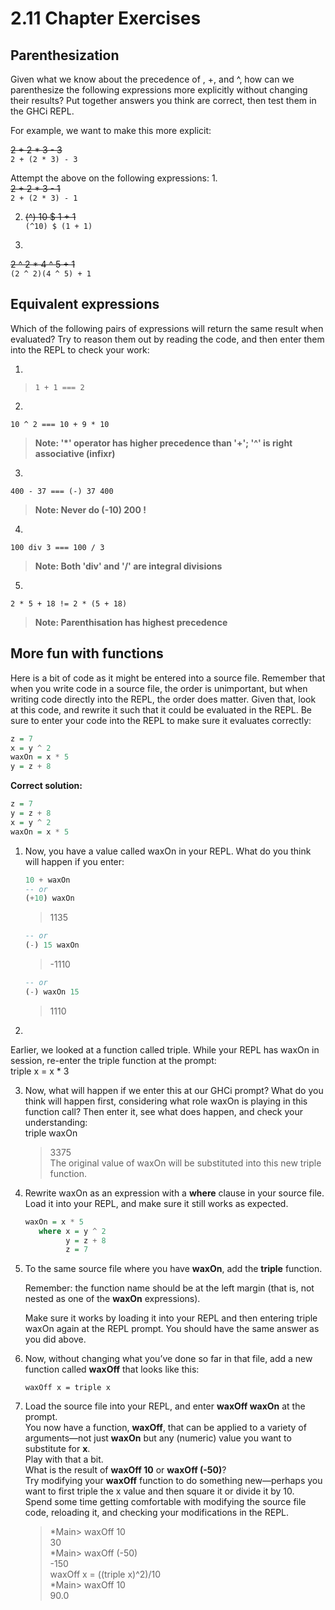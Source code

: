 # 2.11 Chapter Exercises

## Parenthesization

Given what we know about the precedence of , +, and ^, how can we parenthesize the following expressions more explicitly without changing their results? Put together answers you think are correct, then test them in the GHCi REPL.

For example, we want to make this more explicit:

~~2 + 2 * 3 - 3~~  
`2 + (2 * 3) - 3`

Attempt the above on the following expressions:
1.  
    ~~2 + 2 * 3 - 1~~  
    `2 + (2 * 3) - 1`

2.  
    ~~(^) 10 $ 1 + 1~~  
    `(^10) $ (1 + 1)`

3.  
~~2 ^ 2 * 4 ^ 5 + 1~~  
`(2 ^ 2)(4 ^ 5) + 1`

## Equivalent expressions
Which of the following pairs of expressions will return the same result when evaluated? Try to reason them out by reading the code, and then enter them into the REPL to check your work:

1.  
  > `1 + 1 === 2`

2. 
`10 ^ 2 === 10 + 9 * 10 `
   > **Note: '*' operator has higher precedence than '+'; '^' is right associative (infixr)**

3. 
`400 - 37 === (-) 37 400`
   > **Note: Never do (-10) 200 !**

4. 
`100 div 3 === 100 / 3`
   > **Note: Both 'div' and '/' are integral divisions**

5. 
`2 * 5 + 18 != 2 * (5 + 18)`
   > **Note: Parenthisation has highest precedence**

## More fun with functions
Here is a bit of code as it might be entered into a source file. Remember that when you write code in a source file, the order is unimportant, but when writing code directly into the REPL, the order does matter. Given that, look at this code, and rewrite it such that it could be evaluated in the REPL. Be sure to enter your code into the REPL to make sure it evaluates correctly:

```hs    
z = 7
x = y ^ 2
waxOn = x * 5
y = z + 8
```    

**Correct solution:**
```hs
z = 7
y = z + 8
x = y ^ 2
waxOn = x * 5
```

1. Now, you have a value called waxOn in your REPL. What do you think will happen if you enter:  
   ```hs
   10 + waxOn
   -- or
   (+10) waxOn
   ```
   > 1135  

   ```hs
   -- or
   (-) 15 waxOn
   ```
   > -1110

   ```hs
   -- or
   (-) waxOn 15
   ```
   > 1110  

2.  
Earlier, we looked at a function called triple. While your
REPL has waxOn in session, re-enter the triple function at
the prompt:  
triple x = x * 3  

3. Now, what will happen if we enter this at our GHCi prompt?
What do you think will happen first, considering what
role waxOn is playing in this function call? Then enter it,
see what does happen, and check your understanding:    
triple waxOn  
   > 3375  
   > The original value of waxOn will be substituted into this new triple function. 

4. Rewrite waxOn as an expression with a **where** clause in your source file. Load it into your REPL, and make sure it still works as expected.  
   ```hs
   waxOn = x * 5
      where x = y ^ 2
            y = z + 8
            z = 7
   ```

5. To the same source file where you have **waxOn**, add the **triple** function.  

   Remember: the function name should be at the left margin (that is, not nested as one of the **waxOn** expressions).  

   Make sure it works by loading it into your
   REPL and then entering triple waxOn again at the REPL prompt. You should have the same answer as you did above.

6. Now, without changing what you’ve done so far in that file, add a new function called **waxOff** that looks like this:  

   `waxOff x = triple x`  

7. Load the source file into your REPL, and enter **waxOff waxOn** at the prompt.  
You now have a function, **waxOff**, that can be applied to a variety of arguments—not just **waxOn** but any (numeric) value you want to substitute for **x**.  
Play with that a bit.  
What is the result of **waxOff 10** or **waxOff (-50)**?  
Try modifying your **waxOff** function to do something new—perhaps you want to first triple the x value and then square it or
divide it by 10.  
Spend some time getting comfortable with modifying the source file code, reloading it, and
checking your modifications in the REPL.  
   > *Main> waxOff 10  
   30  
   > *Main> waxOff (-50)  
   -150  
   > waxOff x = ((triple x)^2)/10  
   > *Main> waxOff 10  
   90.0  

